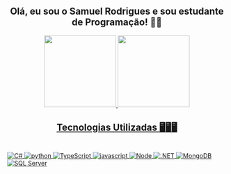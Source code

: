 <div align="center">
  
## Olá, eu sou o Samuel Rodrigues e sou estudante de Programação! 🤜🤛
  
</div>

<div align="center">
  <a href="https://github.com/Espketo">
  <img height="165em" src="https://github-readme-stats.vercel.app/api?username=espketo&show_icons=true&theme=dark&include_all_commits=true&count_private=true"/>
  <img height="165em" src="https://github-readme-stats.vercel.app/api/top-langs/?username=espketo&layout=compact&langs_count=7&theme=dark"/>
</div>
  
 <div align="center">
   
 ## Tecnologias Utilizadas 🖥️🖥️🖥️
   
 </div>
  
<div style="display: inline_block"><br>
 
<img align="center" src="https://img.shields.io/badge/C%23-5C2D91?style=for-the-badge&logo=csharp&logoColor=white" alt="C#"/>
<img align="center" src="https://img.shields.io/badge/python-F7DF1E?style=for-the-badge&logo=python&logoColor=black" alt="python"/>
<img align="center" src="https://img.shields.io/badge/TypeScript-0077B5?style=for-the-badge&logo=typescript&logoColor=white" alt="TypeScript"/>  
<img align="center" src="https://img.shields.io/badge/JavaScript-F7DF1E?style=for-the-badge&logo=javascript&logoColor=black" alt="javascript"/>
<img align="center" src="https://img.shields.io/badge/Node.js-43853D?style=for-the-badge&logo=node.js&logoColor=white" alt="Node"/>
<img align="center" src="https://img.shields.io/badge/.NET-5C2D91?style=for-the-badge&logo=.net&logoColor=white" alt=".NET"/>
<img align="center" src="https://img.shields.io/badge/MongoDB-4EA94B?style=for-the-badge&logo=mongodb&logoColor=white" alt="MongoDB"/>
<img align="center" src="https://img.shields.io/badge/Microsoft_SQL_Server-CC2927?style=for-the-badge&logo=microsoft-sql-server&logoColor=white" alt="SQL Server"/>
  
</div>
